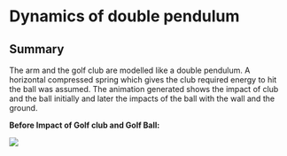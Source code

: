 # Dynamics of double pendulum 

## Summary 

The arm and the golf club are modelled like a double pendulum. A horizontal compressed spring which gives the club required energy to hit the ball was assumed. The animation generated shows the impact of club and the ball initially and later the impacts of the ball with the wall and the ground.

**Before Impact of Golf club and Golf Ball:**

<img src="https://render.githubusercontent.com/render/math?math=\mathcal{L} = Kinetic Engery%2BPotential Engery ">

